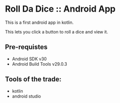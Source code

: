 # Roll Da Dice :: Android App

This is a first android app in kotlin.

This lets you click a button to roll a dice and view it.

## Pre-requistes
 * Android SDK v30
 * Android Build Tools v29.0.3

## Tools of the trade:
 * kotlin
 * android studio

